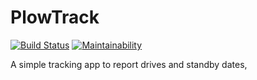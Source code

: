 # PlowTrack

[![Build Status](https://travis-ci.org/stestaub/plow_report.svg?branch=master)](https://travis-ci.org/stestaub/plow_report)
[![Maintainability](https://api.codeclimate.com/v1/badges/11b9c19478d424769dcd/maintainability)](https://codeclimate.com/github/stestaub/plow_report/maintainability)

A simple tracking app to report drives and standby dates,